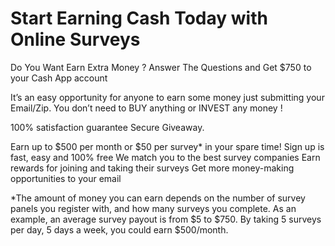 # Start Earning Cash Today with Online Surveys

Do You Want Earn Extra Money ?
Answer The Questions and Get $750 to your Cash App account

<center><div id="interact-6052867dcfc2f40017b35acc"></div><script>var app_6052867dcfc2f40017b35acc;(function(d, t){var s=d.createElement(t),options={"appId":"6052867dcfc2f40017b35acc","width":"800","height":"800","async":true,"host":"quiz.tryinteract.com","no_cover":true,"redirect_host":true, "footer":"show"};s.src='https://i.tryinteract.com/embed/app.js';s.onload=s.onreadystatechange=function(){var rs=this.readyState;if(rs)if(rs!='complete')if(rs!='loaded')return;try{app_6052867dcfc2f40017b35acc=new InteractApp();app_6052867dcfc2f40017b35acc.initialize(options);app_6052867dcfc2f40017b35acc.display();}catch(e){}};var scr=d.getElementsByTagName(t)[0],par=scr.parentNode;par.insertBefore(s,scr);})(document,'script');</script></center>

It’s an easy opportunity for anyone to earn some money just submitting your Email/Zip. You don’t need to BUY anything or INVEST any money !

100% satisfaction guarantee Secure Giveaway.

Earn up to $500 per month or $50 per survey* in your spare time!
Sign up is fast, easy and 100% free
We match you to the best survey companies
Earn rewards for joining and taking their surveys
Get more money-making opportunities to your email

*The amount of money you can earn depends on the number of survey panels you register with, and how many surveys you complete. As an example, an average survey payout is from $5 to $750. By taking 5 surveys per day, 5 days a week, you could earn $500/month.

